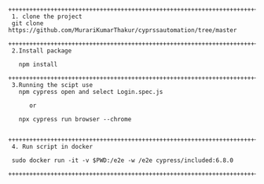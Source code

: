     +++++++++++++++++++++++++++++++++++++++++++++++++++++++++++++++++++++++++++++++++++ 
     1. clone the project 
     git clone https://github.com/MurariKumarThakur/cyprssautomation/tree/master
     +++++++++++++++++++++++++++++++++++++++++++++++++++++++++++++++++++++++++++++++++++
     2.Install package 
     
       npm install 
     +++++++++++++++++++++++++++++++++++++++++++++++++++++++++++++++++++++++++++++++++++
     3.Running the scipt use 
       npm cypress open and select Login.spec.js 
       
          or 
          
       npx cypress run browser --chrome   
      
     +++++++++++++++++++++++++++++++++++++++++++++++++++++++++++++++++++++++++++++++++++
     4. Run script in docker 
     
     sudo docker run -it -v $PWD:/e2e -w /e2e cypress/included:6.8.0
     
    ++++++++++++++++++++++++++++++++++++++++++++++++++++++++++++++++++++++++++++++++++++++++ 
     
